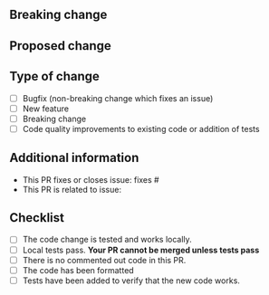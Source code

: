 <!--
  You are amazing! Thanks for contributing to our project!
  Please, DO NOT DELETE ANY TEXT from this template! (unless instructed).
-->
## Breaking change
<!--
  Is your PR contains a breaking change?
  Note: Remove this section if this PR is NOT a breaking change.
-->


## Proposed change
<!--
  Describe the big picture of your changes
-->


## Type of change
<!--
  What type of change does your PR introduce to Home Assistant?
  NOTE: Please, check only 1! box!
  If your PR requires multiple boxes to be checked, you'll most likely need to
  split it into multiple PRs. This makes things easier and faster to code review.
-->

- [ ] Bugfix (non-breaking change which fixes an issue)
- [ ] New feature
- [ ] Breaking change
- [ ] Code quality improvements to existing code or addition of tests

## Additional information
<!--
  Details are important, and help maintainers processing your PR.
  Please be sure to fill out additional details, if applicable.
-->

- This PR fixes or closes issue: fixes #
- This PR is related to issue:

## Checklist
<!--
  Put an `x` in the boxes that apply. You can also fill these out after
  creating the PR. If you're unsure about any of them, don't hesitate to ask.
  We're here to help! This is simply a reminder of what we are going to look
  for before merging your code.
-->

- [ ] The code change is tested and works locally.
- [ ] Local tests pass. **Your PR cannot be merged unless tests pass**
- [ ] There is no commented out code in this PR.
- [ ] The code has been formatted
- [ ] Tests have been added to verify that the new code works.

<!--
  Thank you for contributing <3
-->